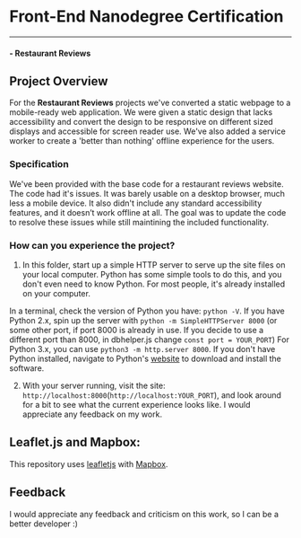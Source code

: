 # Front-End Nanodegree Certification
---
#### - Restaurant Reviews

## Project Overview

For the **Restaurant Reviews** projects we've converted a static webpage to a mobile-ready web application. We were given a static design that lacks accessibility and convert the design to be responsive on different sized displays and accessible for screen reader use. We've also added a service worker to create a 'better than nothing' offline experience for the users.

### Specification

We've been provided with the base code for a restaurant reviews website. The code had it's issues. It was barely usable on a desktop browser, much less a mobile device. It also didn't include any standard accessibility features, and it doesn’t work offline at all. The goal was to update the code to resolve these issues while still maintining the included functionality.

### How can you experience the project?

1. In this folder, start up a simple HTTP server to serve up the site files on your local computer. Python has some simple tools to do this, and you don't even need to know Python. For most people, it's already installed on your computer.

In a terminal, check the version of Python you have: `python -V`. If you have Python 2.x, spin up the server with `python -m SimpleHTTPServer 8000` (or some other port, if port 8000 is already in use. If you decide to use a different port than 8000, in dbhelper.js change `const port = YOUR_PORT`) For Python 3.x, you can use `python3 -m http.server 8000`. If you don't have Python installed, navigate to Python's [website](https://www.python.org/) to download and install the software.

2. With your server running, visit the site: `http://localhost:8000`(`http://localhost:YOUR_PORT`), and look around for a bit to see what the current experience looks like. I would appreciate any feedback on my work.

## Leaflet.js and Mapbox:

This repository uses [leafletjs](https://leafletjs.com/) with [Mapbox](https://www.mapbox.com/).


## Feedback

I would appreciate any feedback and criticism on this work, so I can be a better developer :)
